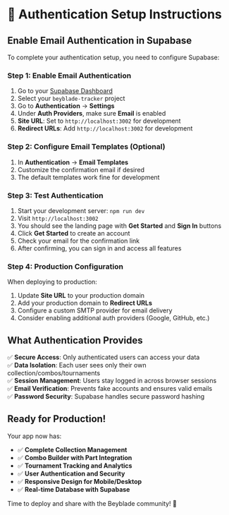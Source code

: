 # 🔐 Authentication Setup Instructions

## Enable Email Authentication in Supabase

To complete your authentication setup, you need to configure Supabase:

### Step 1: Enable Email Authentication

1. Go to your [Supabase Dashboard](https://supabase.com/dashboard)
2. Select your `beyblade-tracker` project
3. Go to **Authentication** → **Settings**
4. Under **Auth Providers**, make sure **Email** is enabled
5. **Site URL**: Set to `http://localhost:3002` for development
6. **Redirect URLs**: Add `http://localhost:3002` for development

### Step 2: Configure Email Templates (Optional)

1. In **Authentication** → **Email Templates**
2. Customize the confirmation email if desired
3. The default templates work fine for development

### Step 3: Test Authentication

1. Start your development server: `npm run dev`
2. Visit `http://localhost:3002`
3. You should see the landing page with **Get Started** and **Sign In** buttons
4. Click **Get Started** to create an account
5. Check your email for the confirmation link
6. After confirming, you can sign in and access all features

### Step 4: Production Configuration

When deploying to production:

1. Update **Site URL** to your production domain
2. Add your production domain to **Redirect URLs**
3. Configure a custom SMTP provider for email delivery
4. Consider enabling additional auth providers (Google, GitHub, etc.)

## What Authentication Provides

✅ **Secure Access**: Only authenticated users can access your data  
✅ **Data Isolation**: Each user sees only their own collection/combos/tournaments  
✅ **Session Management**: Users stay logged in across browser sessions  
✅ **Email Verification**: Prevents fake accounts and ensures valid emails  
✅ **Password Security**: Supabase handles secure password hashing  

## Ready for Production!

Your app now has:
- ✅ **Complete Collection Management**
- ✅ **Combo Builder with Part Integration** 
- ✅ **Tournament Tracking and Analytics**
- ✅ **User Authentication and Security**
- ✅ **Responsive Design for Mobile/Desktop**
- ✅ **Real-time Database with Supabase**

Time to deploy and share with the Beyblade community! 🚀
